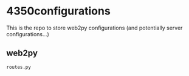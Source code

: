 4350configurations
==================

This is the repo to store web2py configurations (and potentially server configurations...)

## web2py

`routes.py`
